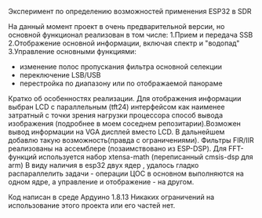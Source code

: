 Эксперимент по определению возможностей применения ESP32 в SDR

На данный момент проект в очень предварительной версии, но основной функционал реализован
в том числе:
1.Прием и передача SSB
2.Отображение основной информации, включая спектр и "водопад"
3.Управление основными функциями:
  - изменение полос пропускания фильтра основной селекции
  - переключение  LSB/USB
  - перестройка по диапазону или по отображаемой панораме

Кратко об особенностях реализации.
Для отображения информации выбран LCD с параллельным (tft24) интерфейсом как наименее
затратный с точки зрения нагрузки процессора способ вывода изображения (подробнее в моем 
соседнем репозитарии).Возможен вывод информации на VGA дисплей вместо LCD. В дальнейшем добавлю
такую возможность(правда с ограничениями).
Фильтры FIR/IIR реализованы на ассемблере (позаимствовано из ESP-DSP).
Для FFT-функций используется набор xtensa-math (переписанный cmsis-dsp для arm)
В виду наличия в esp32 двух ядер , удалось гладко распараллелить задачи - 
операции ЦОС в основном выполняются на одном ядре, а управление и отображение - на другом.

Код написан в среде Ардуино 1.8.13
Никаких ограничений на использование этого проекта или его частей нет.
